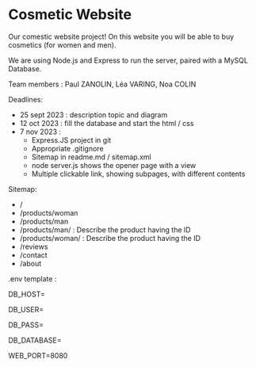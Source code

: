 # Cosmetic Website

Our comestic website project!
On this website you will be able to buy cosmetics (for women and men).

We are using Node.js and Express to run the server, paired with a MySQL Database.

Team members : Paul ZANOLIN, Léa VARING, Noa COLIN 

Deadlines: 
- 25 sept 2023 : description topic and diagram
- 12 oct 2023 : fill the database and start the html / css 
- 7 nov 2023 :
    - Express.JS project in git
    - Appropriate .gitignore
    - Sitemap in readme.md / sitemap.xml
    - node server.js shows the opener page with a view
    - Multiple clickable link, showing subpages, with different contents


Sitemap: 

- /
- /products/woman
- /products/man
- /products/man/<int> : Describe the product having the ID <int>
- /products/woman/<int> : Describe the product having the ID <int>
- /reviews
- /contact
- /about

.env template :

DB_HOST=

DB_USER=

DB_PASS=

DB_DATABASE=

WEB_PORT=8080